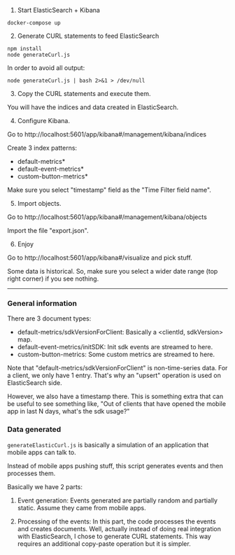 
1. Start ElasticSearch + Kibana

```
docker-compose up
```

2. Generate CURL statements to feed ElasticSearch
```
npm install
node generateCurl.js
```

In order to avoid all output:
```
node generateCurl.js | bash 2>&1 > /dev/null
```

3. Copy the CURL statements and execute them.

You will have the indices and data created in ElasticSearch.


4. Configure Kibana.

Go to http://localhost:5601/app/kibana#/management/kibana/indices

Create 3 index patterns:

- default-metrics*
- default-event-metrics*
- custom-button-metrics*

Make sure you select "timestamp" field as the "Time Filter field name".


5. Import objects.

Go to http://localhost:5601/app/kibana#/management/kibana/objects

Import the file "export.json".

6. Enjoy

Go to http://localhost:5601/app/kibana#/visualize and pick stuff.

Some data is historical. So, make sure you select a wider date range (top right corner) if you see nothing.


---------------------------------------------

### General information

There are 3 document types:

- default-metrics/sdkVersionForClient: Basically a <clientId, sdkVersion> map.
- default-event-metrics/initSDK: Init sdk events are streamed to here.
- custom-button-metrics: Some custom metrics are streamed to here.


Note that "default-metrics/sdkVersionForClient" is non-time-series data.
For a client, we only have 1 entry. That's why an "upsert" operation is used on ElasticSearch side.

However, we also have a timestamp there. This is something extra that can be useful to see something like,
"Out of clients that have opened the mobile app in last N days, what's the sdk usage?"

### Data generated

`generateElasticCurl.js` is basically a simulation of an application that mobile apps can talk to.

Instead of mobile apps pushing stuff, this script generates events and then processes them.

Basically we have 2 parts:

1. Event generation: Events generated are partially random and partially static. Assume they came from mobile apps.

2. Processing of the events: In this part, the code processes the events and creates documents. Well, actually
   instead of doing real integration with ElasticSearch, I chose to generate CURL statements.
   This way requires an additional copy-paste operation but it is simpler.
